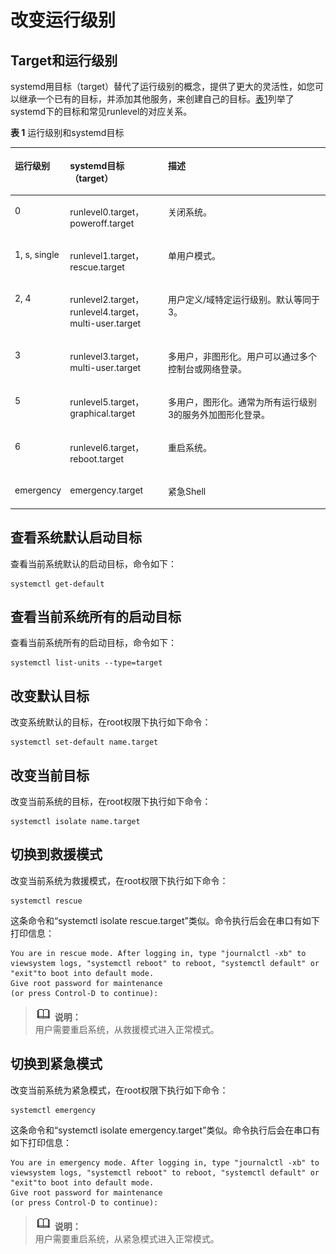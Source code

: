 # 改变运行级别<a name="ZH-CN_TOPIC_0229622726"></a>

## Target和运行级别<a name="zh-cn_topic_0151920939_s41a63cf99f74431da4f8226fb8702bbb"></a>

systemd用目标（target）替代了运行级别的概念，提供了更大的灵活性，如您可以继承一个已有的目标，并添加其他服务，来创建自己的目标。[表1](#zh-cn_topic_0151920939_t9af92c282ad240ea9a79fb08d26e8181)列举了systemd下的目标和常见runlevel的对应关系。

**表 1**  运行级别和systemd目标

<a name="zh-cn_topic_0151920939_t9af92c282ad240ea9a79fb08d26e8181"></a>
<table><thead align="left"><tr id="zh-cn_topic_0151920939_r6198e54b95054c25ad4cbf7f6a4d94a8"><th class="cellrowborder" valign="top" width="13.389999999999999%" id="mcps1.2.4.1.1"><p id="zh-cn_topic_0151920939_a8ca063ccd2b5493eaba60d772b3a210e"><a name="zh-cn_topic_0151920939_a8ca063ccd2b5493eaba60d772b3a210e"></a><a name="zh-cn_topic_0151920939_a8ca063ccd2b5493eaba60d772b3a210e"></a>运行级别</p>
</th>
<th class="cellrowborder" valign="top" width="31.53%" id="mcps1.2.4.1.2"><p id="zh-cn_topic_0151920939_ae345f9616c9e4b99b91537e14bf301fc"><a name="zh-cn_topic_0151920939_ae345f9616c9e4b99b91537e14bf301fc"></a><a name="zh-cn_topic_0151920939_ae345f9616c9e4b99b91537e14bf301fc"></a>systemd目标（target）</p>
</th>
<th class="cellrowborder" valign="top" width="55.08%" id="mcps1.2.4.1.3"><p id="zh-cn_topic_0151920939_a51d30f31c3494031a3cb05ad3f0f83b0"><a name="zh-cn_topic_0151920939_a51d30f31c3494031a3cb05ad3f0f83b0"></a><a name="zh-cn_topic_0151920939_a51d30f31c3494031a3cb05ad3f0f83b0"></a>描述</p>
</th>
</tr>
</thead>
<tbody><tr id="zh-cn_topic_0151920939_rf26e9f9e50504c07a370b9dc87a197c9"><td class="cellrowborder" valign="top" width="13.389999999999999%" headers="mcps1.2.4.1.1 "><p id="zh-cn_topic_0151920939_a6d80989a801f4bf4bb4546c17a7b3a33"><a name="zh-cn_topic_0151920939_a6d80989a801f4bf4bb4546c17a7b3a33"></a><a name="zh-cn_topic_0151920939_a6d80989a801f4bf4bb4546c17a7b3a33"></a>0</p>
</td>
<td class="cellrowborder" valign="top" width="31.53%" headers="mcps1.2.4.1.2 "><p id="zh-cn_topic_0151920939_a7d9fff8415094170a9f174a1dc243183"><a name="zh-cn_topic_0151920939_a7d9fff8415094170a9f174a1dc243183"></a><a name="zh-cn_topic_0151920939_a7d9fff8415094170a9f174a1dc243183"></a>runlevel0.target，poweroff.target</p>
</td>
<td class="cellrowborder" valign="top" width="55.08%" headers="mcps1.2.4.1.3 "><p id="zh-cn_topic_0151920939_a70514fee2f27437cbae934e8c574f997"><a name="zh-cn_topic_0151920939_a70514fee2f27437cbae934e8c574f997"></a><a name="zh-cn_topic_0151920939_a70514fee2f27437cbae934e8c574f997"></a>关闭系统。</p>
</td>
</tr>
<tr id="zh-cn_topic_0151920939_r1e5afff728cc4151b419680f76671293"><td class="cellrowborder" valign="top" width="13.389999999999999%" headers="mcps1.2.4.1.1 "><p id="zh-cn_topic_0151920939_a6bed301641504e7691830451ccd13084"><a name="zh-cn_topic_0151920939_a6bed301641504e7691830451ccd13084"></a><a name="zh-cn_topic_0151920939_a6bed301641504e7691830451ccd13084"></a>1<span id="ph14312164910584"><a name="ph14312164910584"></a><a name="ph14312164910584"></a>, s,</span> single</p>
</td>
<td class="cellrowborder" valign="top" width="31.53%" headers="mcps1.2.4.1.2 "><p id="zh-cn_topic_0151920939_af07325c424aa41fd91422796a8c5530a"><a name="zh-cn_topic_0151920939_af07325c424aa41fd91422796a8c5530a"></a><a name="zh-cn_topic_0151920939_af07325c424aa41fd91422796a8c5530a"></a>runlevel1.target，rescue.target</p>
</td>
<td class="cellrowborder" valign="top" width="55.08%" headers="mcps1.2.4.1.3 "><p id="zh-cn_topic_0151920939_a835efcb9d2ec42219ba2cf84f320006d"><a name="zh-cn_topic_0151920939_a835efcb9d2ec42219ba2cf84f320006d"></a><a name="zh-cn_topic_0151920939_a835efcb9d2ec42219ba2cf84f320006d"></a>单用户模式。</p>
</td>
</tr>
<tr id="zh-cn_topic_0151920939_re1071d4eed334f439f54040112b05c4a"><td class="cellrowborder" valign="top" width="13.389999999999999%" headers="mcps1.2.4.1.1 "><p id="zh-cn_topic_0151920939_zh-cn_topic_0072985277_p188013479275"><a name="zh-cn_topic_0151920939_zh-cn_topic_0072985277_p188013479275"></a><a name="zh-cn_topic_0151920939_zh-cn_topic_0072985277_p188013479275"></a>2<span id="ph60616175913"><a name="ph60616175913"></a><a name="ph60616175913"></a>, 4</span></p>
</td>
<td class="cellrowborder" valign="top" width="31.53%" headers="mcps1.2.4.1.2 "><p id="zh-cn_topic_0151920939_a97565d2aa66a42bba4e87bd5a75413e8"><a name="zh-cn_topic_0151920939_a97565d2aa66a42bba4e87bd5a75413e8"></a><a name="zh-cn_topic_0151920939_a97565d2aa66a42bba4e87bd5a75413e8"></a>runlevel2.target，<span id="ph1462165011"><a name="ph1462165011"></a><a name="ph1462165011"></a>runlevel4.target，</span>multi-user.target</p>
</td>
<td class="cellrowborder" valign="top" width="55.08%" headers="mcps1.2.4.1.3 "><p id="zh-cn_topic_0151920939_a99315964c38d404585856756e975fbfd"><a name="zh-cn_topic_0151920939_a99315964c38d404585856756e975fbfd"></a><a name="zh-cn_topic_0151920939_a99315964c38d404585856756e975fbfd"></a>用户定义/域特定运行级别。默认等同于3。</p>
</td>
</tr>
<tr id="zh-cn_topic_0151920939_rb065a846486b406690e8c4224a0a0ac9"><td class="cellrowborder" valign="top" width="13.389999999999999%" headers="mcps1.2.4.1.1 "><p id="zh-cn_topic_0151920939_zh-cn_topic_0072985277_p680154702718"><a name="zh-cn_topic_0151920939_zh-cn_topic_0072985277_p680154702718"></a><a name="zh-cn_topic_0151920939_zh-cn_topic_0072985277_p680154702718"></a>3</p>
</td>
<td class="cellrowborder" valign="top" width="31.53%" headers="mcps1.2.4.1.2 "><p id="zh-cn_topic_0151920939_a0180d9e5e866452ebd0ec8be94dc4f05"><a name="zh-cn_topic_0151920939_a0180d9e5e866452ebd0ec8be94dc4f05"></a><a name="zh-cn_topic_0151920939_a0180d9e5e866452ebd0ec8be94dc4f05"></a>runlevel3.target，multi-user.target</p>
</td>
<td class="cellrowborder" valign="top" width="55.08%" headers="mcps1.2.4.1.3 "><p id="zh-cn_topic_0151920939_a9c5a2a48aa5d49bf8e86a1cce1711303"><a name="zh-cn_topic_0151920939_a9c5a2a48aa5d49bf8e86a1cce1711303"></a><a name="zh-cn_topic_0151920939_a9c5a2a48aa5d49bf8e86a1cce1711303"></a>多用户，非图形化。用户可以通过多个控制台或网络登录。</p>
</td>
</tr>
<tr id="zh-cn_topic_0151920939_r0184cfc9111840b6be09d7621237f91b"><td class="cellrowborder" valign="top" width="13.389999999999999%" headers="mcps1.2.4.1.1 "><p id="zh-cn_topic_0151920939_aecd758e276a34d828c7f57d56aba812d"><a name="zh-cn_topic_0151920939_aecd758e276a34d828c7f57d56aba812d"></a><a name="zh-cn_topic_0151920939_aecd758e276a34d828c7f57d56aba812d"></a>5</p>
</td>
<td class="cellrowborder" valign="top" width="31.53%" headers="mcps1.2.4.1.2 "><p id="zh-cn_topic_0151920939_a0519be8c47be4ec4a47bd2942ebdee20"><a name="zh-cn_topic_0151920939_a0519be8c47be4ec4a47bd2942ebdee20"></a><a name="zh-cn_topic_0151920939_a0519be8c47be4ec4a47bd2942ebdee20"></a>runlevel5.target，graphical.target</p>
</td>
<td class="cellrowborder" valign="top" width="55.08%" headers="mcps1.2.4.1.3 "><p id="zh-cn_topic_0151920939_ad3463085cd604e0081dfffaa13efdad9"><a name="zh-cn_topic_0151920939_ad3463085cd604e0081dfffaa13efdad9"></a><a name="zh-cn_topic_0151920939_ad3463085cd604e0081dfffaa13efdad9"></a>多用户，图形化。通常为所有运行级别3的服务外加图形化登录。</p>
</td>
</tr>
<tr id="zh-cn_topic_0151920939_rdd9338b99fb2419fa9257a7a21e2774f"><td class="cellrowborder" valign="top" width="13.389999999999999%" headers="mcps1.2.4.1.1 "><p id="zh-cn_topic_0151920939_a7564c4a239924b33af88cbb8a34ec8dc"><a name="zh-cn_topic_0151920939_a7564c4a239924b33af88cbb8a34ec8dc"></a><a name="zh-cn_topic_0151920939_a7564c4a239924b33af88cbb8a34ec8dc"></a>6</p>
</td>
<td class="cellrowborder" valign="top" width="31.53%" headers="mcps1.2.4.1.2 "><p id="zh-cn_topic_0151920939_a86730dd7a4054dedbfd4562630d462e5"><a name="zh-cn_topic_0151920939_a86730dd7a4054dedbfd4562630d462e5"></a><a name="zh-cn_topic_0151920939_a86730dd7a4054dedbfd4562630d462e5"></a>runlevel6.target，reboot.target</p>
</td>
<td class="cellrowborder" valign="top" width="55.08%" headers="mcps1.2.4.1.3 "><p id="zh-cn_topic_0151920939_a473a6a5eca6c4b60a880ce8da3222f83"><a name="zh-cn_topic_0151920939_a473a6a5eca6c4b60a880ce8da3222f83"></a><a name="zh-cn_topic_0151920939_a473a6a5eca6c4b60a880ce8da3222f83"></a>重启系统。</p>
</td>
</tr>
<tr id="row13256325195913"><td class="cellrowborder" valign="top" width="13.389999999999999%" headers="mcps1.2.4.1.1 "><p id="p625642510595"><a name="p625642510595"></a><a name="p625642510595"></a><span id="ph122241428185918"><a name="ph122241428185918"></a><a name="ph122241428185918"></a>emergency</span></p>
</td>
<td class="cellrowborder" valign="top" width="31.53%" headers="mcps1.2.4.1.2 "><p id="p1384413745917"><a name="p1384413745917"></a><a name="p1384413745917"></a>emergency.target</p>
</td>
<td class="cellrowborder" valign="top" width="55.08%" headers="mcps1.2.4.1.3 "><p id="p92561925185919"><a name="p92561925185919"></a><a name="p92561925185919"></a><span id="ph810855365915"><a name="ph810855365915"></a><a name="ph810855365915"></a>紧急Shell</span></p>
</td>
</tr>
</tbody>
</table>

## 查看系统默认启动目标<a name="zh-cn_topic_0151920939_s25ca4013a0784414a5edd3e0e160230a"></a>

查看当前系统默认的启动目标，命令如下：

```
systemctl get-default
```

## 查看当前系统所有的启动目标<a name="zh-cn_topic_0151920939_sd0bbd7d086014f039e017d7697f7f05a"></a>

查看当前系统所有的启动目标，命令如下：

```
systemctl list-units --type=target
```

## 改变默认目标<a name="zh-cn_topic_0151920939_s56ee9cb80ca0481ab3c670c7e40ff2e6"></a>

改变系统默认的目标，在root权限下执行如下命令：

```
systemctl set-default name.target
```

## 改变当前目标<a name="zh-cn_topic_0151920939_sead150d42fb2410a8c5feb936d2d9601"></a>

改变当前系统的目标，在root权限下执行如下命令：

```
systemctl isolate name.target
```

## 切换到救援模式<a name="zh-cn_topic_0151920939_s6b5aa28ee0e141f8a75288f6c1d6d936"></a>

改变当前系统为救援模式，在root权限下执行如下命令：

```
systemctl rescue
```

这条命令和“systemctl isolate rescue.target”类似。命令执行后会在串口有如下打印信息：

```
You are in rescue mode. After logging in, type "journalctl -xb" to viewsystem logs, "systemctl reboot" to reboot, "systemctl default" or "exit"to boot into default mode.
Give root password for maintenance
(or press Control-D to continue):
```

>![](public_sys-resources/icon-note.gif) **说明：**   
>用户需要重启系统，从救援模式进入正常模式。  

## 切换到紧急模式<a name="zh-cn_topic_0151920939_s961f806e4a9e44b1825aa8a2442a093f"></a>

改变当前系统为紧急模式，在root权限下执行如下命令：

```
systemctl emergency
```

这条命令和“systemctl isolate emergency.target”类似。命令执行后会在串口有如下打印信息：

```
You are in emergency mode. After logging in, type "journalctl -xb" to viewsystem logs, "systemctl reboot" to reboot, "systemctl default" or "exit"to boot into default mode.
Give root password for maintenance
(or press Control-D to continue):
```

>![](public_sys-resources/icon-note.gif) **说明：**   
>用户需要重启系统，从紧急模式进入正常模式。  

